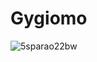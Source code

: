 # Gygiomo
![5sparao22bw](https://cloud.githubusercontent.com/assets/3838734/5821237/6f484d8e-a0db-11e4-83d3-374ef02dc1d9.png)
